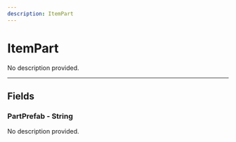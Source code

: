 ```yaml
---
description: ItemPart
---
```


# ItemPart

No description provided.

***

## Fields

### PartPrefab - String

No description provided.

